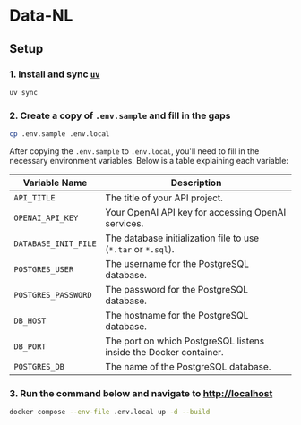 # Data-NL

## Setup

### 1. Install and sync [`uv`](https://github.com/astral-sh/uv)

```bash
uv sync
```

### 2. Create a copy of `.env.sample` and fill in the gaps

```bash
cp .env.sample .env.local
```

After copying the `.env.sample` to `.env.local`, you'll need 
to fill in the necessary environment variables. Below is a table explaining each variable:

| **Variable Name**      | **Description**                                                      |
|------------------------|----------------------------------------------------------------------|
| `API_TITLE`            | The title of your API project.                                       |
| `OPENAI_API_KEY`       | Your OpenAI API key for accessing OpenAI services.                   |
| `DATABASE_INIT_FILE`   | The database initialization file to use (`*.tar` or `*.sql`).        |
| `POSTGRES_USER`        | The username for the PostgreSQL database.                            |
| `POSTGRES_PASSWORD`    | The password for the PostgreSQL database.                            |
| `DB_HOST`              | The hostname for the PostgreSQL database.                            |
| `DB_PORT`              | The port on which PostgreSQL listens inside the Docker container.    |
| `POSTGRES_DB`          | The name of the PostgreSQL database.                                 |

### 3. Run the command below and navigate to [http://localhost](http://localhost)

```bash
docker compose --env-file .env.local up -d --build
```
